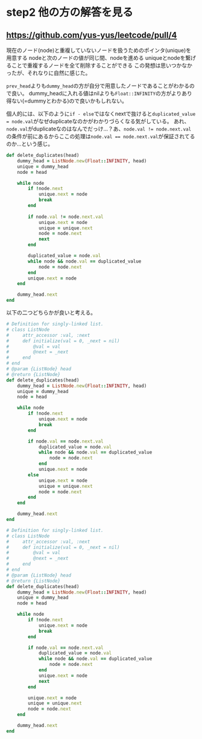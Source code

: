 # step2 他の方の解答を見る
## https://github.com/yus-yus/leetcode/pull/4
現在のノード(node)と重複していないノードを扱うためのポインタ(unique)を用意する
nodeと次のノードの値が同じ間、nodeを進める
uniqueとnodeを繋げることで重複するノードを全て削除することができる
この発想は思いつかなかったが、それなりに自然に感じた。

`prev_head`よりも`dummy_head`の方が自分で用意したノードであることがわかるので良い。
dummy_headに入れる値はnilよりも`Float::INFINITY`の方がよりあり得ない(=dummyとわかる)ので良いかもしれない。

個人的には、以下のように`if - else`ではなくnextで抜けると`duplicated_value = node.val`がなぜduplicateなのかがわかりづらくなる気がしている。
あれ、`node.val`がduplicateなのはなんでだっけ…？あ、`node.val != node.next.val`の条件が前にあるからここの処理は`node.val == node.next.val`が保証されてるのか…という感じ。

```ruby
def delete_duplicates(head)
    dummy_head = ListNode.new(Float::INFINITY, head)
    unique = dummy_head
    node = head

    while node
        if !node.next
            unique.next = node
            break
        end
        
        if node.val != node.next.val
            unique.next = node
            unique = unique.next
            node = node.next
            next
        end

        duplicated_value = node.val
        while node && node.val == duplicated_value
            node = node.next
        end
        unique.next = node
    end

    dummy_head.next
end
```

以下の二つどちらかが良いと考える。

```ruby
# Definition for singly-linked list.
# class ListNode
#     attr_accessor :val, :next
#     def initialize(val = 0, _next = nil)
#         @val = val
#         @next = _next
#     end
# end
# @param {ListNode} head
# @return {ListNode}
def delete_duplicates(head)
    dummy_head = ListNode.new(Float::INFINITY, head)
    unique = dummy_head
    node = head

    while node
        if !node.next
            unique.next = node
            break
        end

        if node.val == node.next.val
            duplicated_value = node.val
            while node && node.val == duplicated_value
                node = node.next
            end
            unique.next = node
        else
            unique.next = node
            unique = unique.next
            node = node.next
        end
    end

    dummy_head.next
end
```

```ruby
# Definition for singly-linked list.
# class ListNode
#     attr_accessor :val, :next
#     def initialize(val = 0, _next = nil)
#         @val = val
#         @next = _next
#     end
# end
# @param {ListNode} head
# @return {ListNode}
def delete_duplicates(head)
    dummy_head = ListNode.new(Float::INFINITY, head)
    unique = dummy_head
    node = head

    while node
        if !node.next
            unique.next = node
            break
        end

        if node.val == node.next.val
            duplicated_value = node.val
            while node && node.val == duplicated_value
                node = node.next
            end
            unique.next = node
            next
        end

        unique.next = node
        unique = unique.next
        node = node.next
    end

    dummy_head.next
end
```
